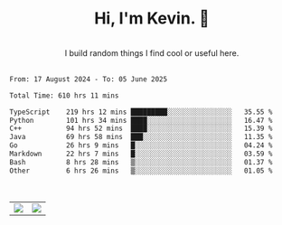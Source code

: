<!--
**kevin-pek/kevin-pek** is a ✨ _special_ ✨ repository because its `README.md` (this file) appears on your GitHub profile.

Here are some ideas to get you started:

- 🔭 I’m currently working on ...
- 🌱 I’m currently learning ...
- 👯 I’m looking to collaborate on ...
- 🤔 I’m looking for help with ...
- 💬 Ask me about ...
- 📫 How to reach me: ...
- 😄 Pronouns: ...
- ⚡ Fun fact: ...
-->
<div align="center">
  <h1>Hi, I'm Kevin. 👋</h1>
  <br />
  I build random things I find cool or useful here.
</div>
<br />
<!--START_SECTION:waka-->

```txt
From: 17 August 2024 - To: 05 June 2025

Total Time: 610 hrs 11 mins

TypeScript    219 hrs 12 mins █████████░░░░░░░░░░░░░░░░   35.55 %
Python        101 hrs 34 mins ████░░░░░░░░░░░░░░░░░░░░░   16.47 %
C++           94 hrs 52 mins  ████░░░░░░░░░░░░░░░░░░░░░   15.39 %
Java          69 hrs 58 mins  ███░░░░░░░░░░░░░░░░░░░░░░   11.35 %
Go            26 hrs 9 mins   █░░░░░░░░░░░░░░░░░░░░░░░░   04.24 %
Markdown      22 hrs 7 mins   █░░░░░░░░░░░░░░░░░░░░░░░░   03.59 %
Bash          8 hrs 28 mins   ▒░░░░░░░░░░░░░░░░░░░░░░░░   01.37 %
Other         6 hrs 26 mins   ▒░░░░░░░░░░░░░░░░░░░░░░░░   01.05 %
```

<!--END_SECTION:waka-->
<br />
<table width="100%">
  <tr>
    <td align="left" width="50%">
      <img src="https://github-readme-stats-kevin-pek.vercel.app/api?username=kevin-pek&include_all_commits=true&count_private=true&theme=rose_pine" />
    </td>
    <td align="right" width="50%">
      <img src="https://github-readme-stats-kevin-pek.vercel.app/api/top-langs?username=kevin-pek&langs_count=10&hide_progress=true&theme=rose_pine" />
    </td>
  </tr>
</table>
